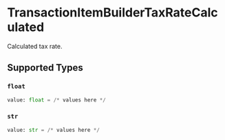 # TransactionItemBuilderTaxRateCalculated

Calculated tax rate.


## Supported Types

### `float`

```python
value: float = /* values here */
```

### `str`

```python
value: str = /* values here */
```


